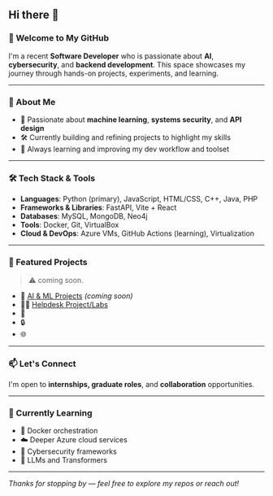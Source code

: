 ## Hi there 👋
### 👋 Welcome to My GitHub

I'm a recent **Software Developer** who is passionate about **AI**, **cybersecurity**, and **backend development**. This space showcases my journey through hands-on projects, experiments, and learning.

---

### 🚀 About Me

- 🧠 Passionate about **machine learning**, **systems security**, and **API design**
- 🛠️ Currently building and refining projects to highlight my skills
- 🌱 Always learning and improving my dev workflow and toolset

---

### 🛠 Tech Stack & Tools

- **Languages**: Python (primary), JavaScript, HTML/CSS, C++, Java, PHP
- **Frameworks & Libraries**: FastAPI, Vite + React
- **Databases**: MySQL, MongoDB, Neo4j
- **Tools**: Docker, Git, VirtualBox
- **Cloud & DevOps**: Azure VMs, GitHub Actions (learning), Virtualization

---

### 📂 Featured Projects

> ⚠️  coming soon.

- 🧩 [AI & ML Projects](#) *(coming soon)*
- 💁‍♂️ [Helpdesk Project/Labs](https://github.com/thecalebyte/helpdesklabs)
- 🧱 
- 🔒 
- 🌐 



---

### 📫 Let's Connect

I'm open to **internships, graduate roles**, and **collaboration** opportunities.

---

### 🧠 Currently Learning

- 🐳 Docker orchestration
- ☁️ Deeper Azure cloud services
- 🔐 Cybersecurity frameworks
- 🤖 LLMs and Transformers

---

_Thanks for stopping by — feel free to explore my repos or reach out!_

